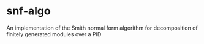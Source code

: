 # snf-algo
An implementation of the Smith normal form algorithm for decomposition of finitely generated modules over a PID
